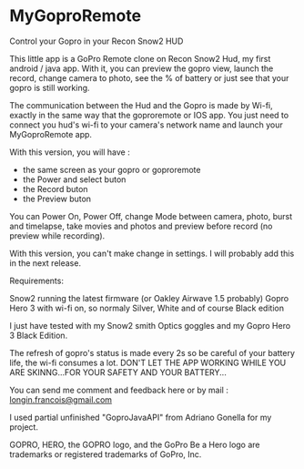 MyGoproRemote
=============

Control your Gopro in your Recon Snow2 HUD

This little app is a GoPro Remote clone on Recon Snow2 Hud, my first android / java app. 
With it, you can preview the gopro view, launch the record, change camera to photo, see the % of battery
or just see that your gopro is still working.

The communication between the Hud and the Gopro is made by Wi-fi, exactly in the same way that the goproremote or IOS app.
You just need to connect you hud's wi-fi to your camera's network name and launch your MyGoproRemote app.

With this version, you will have :
 - the same screen as your gopro or goproremote
 - the Power and select buton 
 - the Record buton
 - the Preview buton 

You can Power On, Power Off, change Mode between camera, photo, burst and timelapse, 
take movies and photos and preview before record (no preview while recording).

With this version, you can't make change in settings. I will probably add this in the next release.

Requirements:

  Snow2 running the latest firmware (or Oakley Airwave 1.5 probably)
  Gopro Hero 3 with wi-fi on, so normaly Silver, White and of course Black edition

I just have tested with my Snow2 smith Optics goggles and my Gopro Hero 3 Black Edition.

The refresh of gopro's status is made every 2s so be careful of your battery life, the wi-fi consumes a lot. 
DON'T LET THE APP WORKING WHILE YOU ARE SKINNG...FOR YOUR SAFETY AND YOUR BATTERY... 

You can send me comment and feedback here or by mail : longin.francois@gmail.com

I used partial unfinished "GoproJavaAPI" from Adriano Gonella for my project.


GOPRO, HERO, the GOPRO logo, and the GoPro Be a Hero logo are trademarks or registered trademarks of GoPro, Inc.
